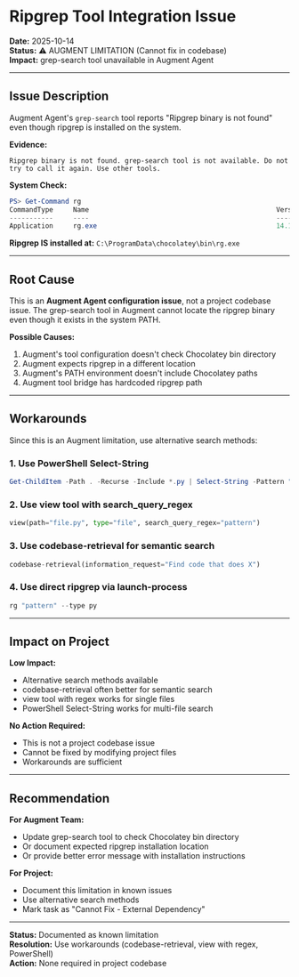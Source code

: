 # Ripgrep Tool Integration Issue

**Date:** 2025-10-14  
**Status:** ⚠️ AUGMENT LIMITATION (Cannot fix in codebase)  
**Impact:** grep-search tool unavailable in Augment Agent  

---

## Issue Description

Augment Agent's `grep-search` tool reports "Ripgrep binary is not found" even though ripgrep is installed on the system.

**Evidence:**
```
Ripgrep binary is not found. grep-search tool is not available. Do not try to call it again. Use other tools.
```

**System Check:**
```powershell
PS> Get-Command rg
CommandType     Name                                               Version    Source
-----------     ----                                               -------    ------
Application     rg.exe                                             14.1.1.0   C:\ProgramData\chocolatey\bin\rg.exe
```

**Ripgrep IS installed at:** `C:\ProgramData\chocolatey\bin\rg.exe`

---

## Root Cause

This is an **Augment Agent configuration issue**, not a project codebase issue. The grep-search tool in Augment cannot locate the ripgrep binary even though it exists in the system PATH.

**Possible Causes:**
1. Augment's tool configuration doesn't check Chocolatey bin directory
2. Augment expects ripgrep in a different location
3. Augment's PATH environment doesn't include Chocolatey paths
4. Augment tool bridge has hardcoded ripgrep path

---

## Workarounds

Since this is an Augment limitation, use alternative search methods:

### 1. Use PowerShell Select-String
```powershell
Get-ChildItem -Path . -Recurse -Include *.py | Select-String -Pattern "pattern"
```

### 2. Use view tool with search_query_regex
```python
view(path="file.py", type="file", search_query_regex="pattern")
```

### 3. Use codebase-retrieval for semantic search
```python
codebase-retrieval(information_request="Find code that does X")
```

### 4. Use direct ripgrep via launch-process
```powershell
rg "pattern" --type py
```

---

## Impact on Project

**Low Impact:**
- Alternative search methods available
- codebase-retrieval often better for semantic search
- view tool with regex works for single files
- PowerShell Select-String works for multi-file search

**No Action Required:**
- This is not a project codebase issue
- Cannot be fixed by modifying project files
- Workarounds are sufficient

---

## Recommendation

**For Augment Team:**
- Update grep-search tool to check Chocolatey bin directory
- Or document expected ripgrep installation location
- Or provide better error message with installation instructions

**For Project:**
- Document this limitation in known issues
- Use alternative search methods
- Mark task as "Cannot Fix - External Dependency"

---

**Status:** Documented as known limitation  
**Resolution:** Use workarounds (codebase-retrieval, view with regex, PowerShell)  
**Action:** None required in project codebase

